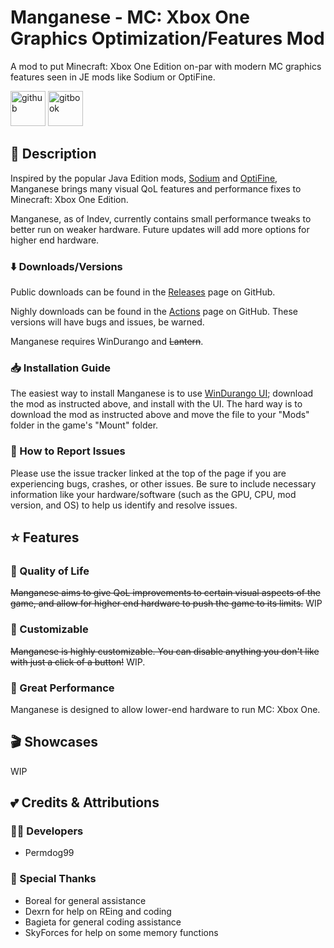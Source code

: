 # Manganese - MC: Xbox One Graphics Optimization/Features Mod

A mod to put Minecraft: Xbox One Edition on-par with modern MC graphics features seen in JE mods like Sodium or OptiFine.

[<img alt="github" height="56" src="https://cdn.jsdelivr.net/npm/@intergrav/devins-badges@3/assets/cozy-minimal/available/github_vector.svg">](https://github.com/Permdog99/Manganese-Mod) [<img alt="gitbook" height="56" src="https://cdn.jsdelivr.net/npm/@intergrav/devins-badges@3/assets/cozy-minimal/documentation/gitbook_vector.svg">](https://github.com/Permdog99/Manganese-Mod/wiki)

## 📜 Description

Inspired by the popular Java Edition mods, [Sodium](https://modrinth.com/mod/sodium) and [OptiFine](https://optifine.net/home), Manganese brings many visual QoL features and performance fixes to Minecraft: Xbox One Edition.

Manganese, as of Indev, currently contains small performance tweaks to better run on weaker hardware. Future updates will add more options for higher end hardware.

### ⬇️ Downloads/Versions
Public downloads can be found in the [Releases](https://github.com/Permdog99/Manganese-Mod/releases/) page on GitHub.

Nighly downloads can be found in the [Actions](https://github.com/Permdog99/Manganese-Mod/actions/) page on GitHub. These versions will have bugs and issues, be warned.

Manganese requires WinDurango and ~~Lantern~~.

### 📥 Installation Guide
The easiest way to install Manganese is to use [WinDurango UI](https://github.com/WinDurango/WinDurango.UI); download the mod as instructed above, and install with the UI. The hard way is to download the mod as instructed above and move the file to your "Mods" folder in the game's "Mount" folder.

### 🐛 How to Report Issues
Please use the issue tracker linked at the top of the page if you are experiencing bugs, crashes, or other issues. Be sure to include necessary information like your hardware/software (such as the GPU, CPU, mod version, and OS) to help us identify and resolve issues.

## ⭐ Features

### 🌸 Quality of Life
~~Manganese aims to give QoL improvements to certain visual aspects of the game, and allow for higher end hardware to push the game to its limits.~~ WIP

### 🔧 Customizable
~~Manganese is highly customizable. You can disable anything you don't like with just a click of a button!~~ WIP.

### 🚀 Great Performance
Manganese is designed to allow lower-end hardware to run MC: Xbox One. 

## 🎬 Showcases
WIP

## 💕 Credits & Attributions

### 👩‍💻 Developers
- Permdog99

### 🎁 Special Thanks
- Boreal for general assistance
- Dexrn for help on REing and coding
- Bagieta for general coding assistance
- SkyForces for help on some memory functions